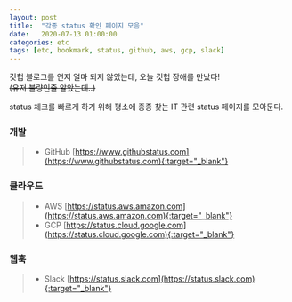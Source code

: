 ```yaml
---
layout: post
title:  "각종 status 확인 페이지 모음"
date:   2020-07-13 01:00:00
categories: etc
tags: [etc, bookmark, status, github, aws, gcp, slack]
---
```


깃헙 블로그를 연지 얼마 되지 않았는데, 오늘 깃헙 장애를 만났다!  
~~(유저 불량인줄 알았는데..)~~

status 체크를 빠르게 하기 위해 평소에 종종 찾는 IT 관련 status 페이지를 모아둔다.  


### 개발
> * GitHub [https://www.githubstatus.com](https://www.githubstatus.com){:target="_blank"}  

### 클라우드
> * AWS [https://status.aws.amazon.com](https://status.aws.amazon.com){:target="_blank"}  
> * GCP [https://status.cloud.google.com](https://status.cloud.google.com){:target="_blank"}  

### 웹훅
> * Slack [https://status.slack.com](https://status.slack.com){:target="_blank"}
